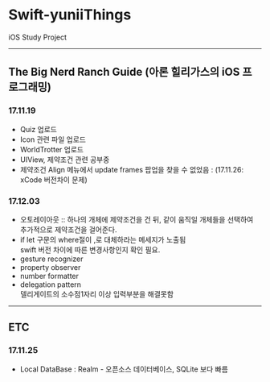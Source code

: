 # Swift-yuniiThings
iOS Study Project

---
## The Big Nerd Ranch Guide (아론 힐리가스의 iOS 프로그래밍)
### 17.11.19
- Quiz 업로드
- Icon 관련 파일 업로드
- WorldTrotter 업로드
- UIView, 제약조건 관련 공부중
- 제약조건 Align 메뉴에서 update frames 팝업을 찾을 수 없었음 : (17.11.26: xCode 버전차이 문제)

### 17.12.03
- 오토레이아웃 :: 하나의 개체에 제약조건을 건 뒤, 같이 움직일 개체들을 선택하여 추가적으로 제약조건을 걸어준다.
- if let 구문의 where절이 ,로 대체하라는 메세지가 노출됨
<br/> swift 버전 차이에 따른 변경사항인지 확인 필요.
- gesture recognizer
- property observer
- number formatter
- delegation pattern
<br/>델리게이트의 소수점1자리 이상 입력부분을 해결못함

---

## ETC

### 17.11.25
- Local DataBase : Realm - 오픈소스 데이터베이스, SQLite 보다 빠름

